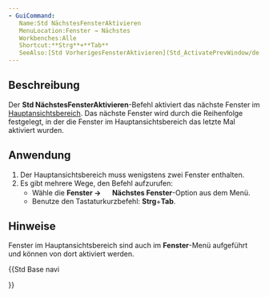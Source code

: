 ```yaml
---
- GuiCommand:
   Name:Std NächstesFensterAktivieren
   MenuLocation:Fenster → Nächstes
   Workbenches:Alle
   Shortcut:**Strg**+**Tab**
   SeeAlso:[Std VorherigesFensterAktivieren](Std_ActivatePrevWindow/de.md), [Std Fenster](Std_Windows/de.md)
---
```


## Beschreibung

Der **Std NächstesFensterAktivieren**-Befehl aktiviert das nächste Fenster im [Hauptansichtsbereich](Main_view_area/de.md). Das nächste Fenster wird durch die Reihenfolge festgelegt, in der die Fenster im Hauptansichtsbereich das letzte Mal aktiviert wurden.

## Anwendung

1.  Der Hauptansichtsbereich muss wenigstens zwei Fenster enthalten.
2.  Es gibt mehrere Wege, den Befehl aufzurufen:
    -   Wähle die **Fenster → <img src="images/Std_ActivateNextWindow.svg" width=16px> Nächstes Fenster**-Option aus dem Menü.
    -   Benutze den Tastaturkurzbefehl: **Strg**+**Tab**.

## Hinweise

Fenster im Hauptansichtsbereich sind auch im **Fenster**-Menü aufgeführt und können von dort aktiviert werden.





{{Std Base navi

}}  
